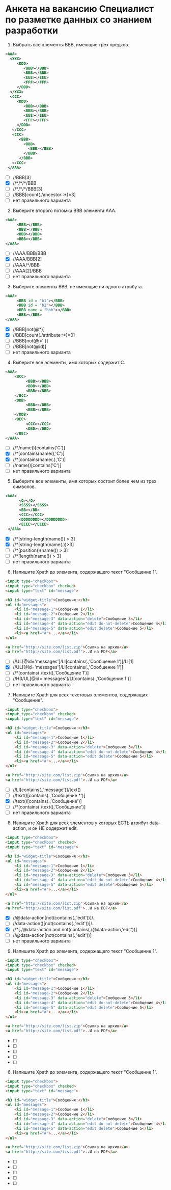 # Анкета на вакансию Специалист по разметке данных со знанием разработки

1. Выбрать все элементы ВВВ, имеющие трех предков.
```xml
<AAA> 
  <XXX> 
     <DDD> 
        <BBB></BBB> 
        <BBB></BBB> 
        <EEE></EEE> 
        <FFF></FFF> 
     </DDD> 
  </XXX> 
  <CCC> 
     <DDD> 
        <BBB></BBB> 
        <BBB></BBB> 
        <EEE></EEE> 
        <FFF></FFF> 
     </DDD> 
   </CCC> 
   <CCC> 
      <BBB> 
        <BBB> 
          <BBB></BBB> 
        </BBB> 
      </BBB> 
   </CCC> 
 </AAA>
```
- [ ] //BBB[3]
- [x] //\*/\*/*/BBB
- [ ] //\*/\*/*/BBB[3]
- [ ] //BBB[count(./ancestor::*)=3]
- [ ] нет правильного варианта

2. Выберите второго потомка ВВВ элемента ААА.
```xml
<AAA> 
     <BBB></BBB> 
     <BBB></BBB> 
     <BBB></BBB> 
     <BBB></BBB> 
</AAA>
```
- [ ] //AAA/BBB/BBB
- [x] //AAA/BBB[2]
- [ ] //AAA/*/BBB
- [ ] //AAA[2]/BBB
- [ ] нет правильного варианта

3. Выберите элементы BBB, не имеющие ни одного атрибута.
```xml
<AAA> 
     <BBB id = "b1"></BBB> 
     <BBB id = "b2"></BBB> 
     <BBB name = "bbb"></BBB> 
     <BBB></BBB> 
</AAA>
```
- [x] //BBB[not(@*)]
- [x] //BBB[count(./attribute::*)=0]
- [ ] //BBB[not(@='')]
- [ ] //BBB[not(@id)]
- [ ] нет правильного варианта

4. Выберите все элементы, имя которых содержит C.
```xml
<AAA> 
    <BCC> 
         <BBB></BBB> 
         <BBB></BBB> 
         <BBB></BBB> 
    </BCC> 
    <DDB> 
         <BBB></BBB> 
         <BBB></BBB> 
    </DDB> 
    <BEC> 
         <CCC></CCC> 
         <DBD></DBD> 
    </BEC> 
</AAA>
```
- [ ] //*/name()[contains('C')]
- [x] //*[contains(name(),'C')]
- [x] //*[contains(name(.),'C')]
- [ ] //name()[contains('C')]
- [ ] нет правильного варианта

5. Выберите все элементы, имя которых состоит более чем из трех символов.
```xml
<AAA> 
      <Q></Q> 
      <SSSS></SSSS> 
      <BB></BB> 
      <CCC></CCC> 
      <DDDDDDDD></DDDDDDDD> 
      <EEEE></EEEE> 
 </AAA>
```
- [x] //*[string-length(name()) > 3]
- [x] //*[string-length(name(.))>3]
- [ ] //*[position()(name()) > 3]
- [ ] //*[length(name()) > 3]
- [ ] нет правильного варианта

6. Напишите Xpath до элемента, содержащего текст "Сообщение 1".
```html
<input type="checkbox">
<input type="checkbox" checked>
<input type="text" id="message">

<h3 id="widget-title">Сообщения:</h3>
<ul id="messages">
    <li id="message-1">Сообщение 1</li>
    <li id="message-2">Сообщение 2</li>
    <li id="message-3" data-action="delete">Сообщение 3</li>
    <li id="message-4" data-action="edit do-not-delete">Сообщение 4</li>
    <li id="message-5" data-action="edit delete">Сообщение 5</li>
    <li><a href="#">...</a></li>
</ul>

<a href="http://site.com/list.zip">Ссылка на архив</a>
<a href="http://site.com/list.pdf">..И на PDF</a>
```
- [ ] //UL[@id='messages']/LI[contains(.,'Сообщение 1')]/LI[1]
- [x] //UL[@id='messages']/LI[contains(.,'Сообщение 1')]
- [ ] //*[contains(./text(),'Сообщение 1')]
- [ ] //H3/UL[@id='messages']/LI[contains(.,'Сообщение 1')]
- [ ] нет правильного варианта
 
7. Напишите Xpath для всех текстовых элементов, содержащих "Сообщение".
```html
<input type="checkbox">
<input type="checkbox" checked>
<input type="text" id="message">

<h3 id="widget-title">Сообщения:</h3>
<ul id="messages">
    <li id="message-1">Сообщение 1</li>
    <li id="message-2">Сообщение 2</li>
    <li id="message-3" data-action="delete">Сообщение 3</li>
    <li id="message-4" data-action="edit do-not-delete">Сообщение 4</li>
    <li id="message-5" data-action="edit delete">Сообщение 5</li>
    <li><a href="#">...</a></li>
</ul>

<a href="http://site.com/list.zip">Ссылка на архив</a>
<a href="http://site.com/list.pdf">..И на PDF</a>
```
- [ ] //LI[contains(.,'message')]/text()
- [ ] //text()[contains(.,'Сообщение *')]
- [x] //text()[contains(.,'Сообщение')]
- [ ] //*[contains(./text(),'Сообщение')]
- [ ] нет правильного варианта

8. Напишите Xpath для всех элементов у которых ЕСТЬ атрибут data-action, и он НЕ содержит edit.
```html
<input type="checkbox">
<input type="checkbox" checked>
<input type="text" id="message">

<h3 id="widget-title">Сообщения:</h3>
<ul id="messages">
    <li id="message-1">Сообщение 1</li>
    <li id="message-2">Сообщение 2</li>
    <li id="message-3" data-action="delete">Сообщение 3</li>
    <li id="message-4" data-action="edit do-not-delete">Сообщение 4</li>
    <li id="message-5" data-action="edit delete">Сообщение 5</li>
    <li><a href="#">...</a></li>
</ul>

<a href="http://site.com/list.zip">Ссылка на архив</a>
<a href="http://site.com/list.pdf">..И на PDF</a>
```
- [x] //@data-action[not(contains(.,'edit'))]/..
- [ ] //data-action()[not(contains(.,'edit'))]/..
- [x] //*[./@data-action and not(contains(./@data-action,'edit'))]
- [ ] //@data-action[not(contains(.,'edit'))]
- [ ] нет правильного варианта

9. Напишите Xpath до элемента, содержащего текст "Сообщение 1".
```html
<input type="checkbox">
<input type="checkbox" checked>
<input type="text" id="message">

<h3 id="widget-title">Сообщения:</h3>
<ul id="messages">
    <li id="message-1">Сообщение 1</li>
    <li id="message-2">Сообщение 2</li>
    <li id="message-3" data-action="delete">Сообщение 3</li>
    <li id="message-4" data-action="edit do-not-delete">Сообщение 4</li>
    <li id="message-5" data-action="edit delete">Сообщение 5</li>
    <li><a href="#">...</a></li>
</ul>

<a href="http://site.com/list.zip">Ссылка на архив</a>
<a href="http://site.com/list.pdf">..И на PDF</a>
```
- [ ]
- [ ]
- [ ]
- [ ]
- [ ]

6. Напишите Xpath до элемента, содержащего текст "Сообщение 1".
```html
<input type="checkbox">
<input type="checkbox" checked>
<input type="text" id="message">

<h3 id="widget-title">Сообщения:</h3>
<ul id="messages">
    <li id="message-1">Сообщение 1</li>
    <li id="message-2">Сообщение 2</li>
    <li id="message-3" data-action="delete">Сообщение 3</li>
    <li id="message-4" data-action="edit do-not-delete">Сообщение 4</li>
    <li id="message-5" data-action="edit delete">Сообщение 5</li>
    <li><a href="#">...</a></li>
</ul>

<a href="http://site.com/list.zip">Ссылка на архив</a>
<a href="http://site.com/list.pdf">..И на PDF</a>
```
- [ ]
- [ ]
- [ ]
- [ ]
- [ ]
 































































